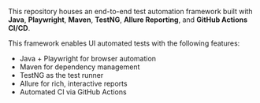 This repository houses an end-to-end test automation framework built with **Java**, **Playwright**, **Maven**, **TestNG**, 
**Allure Reporting**, and **GitHub Actions CI/CD**.

This framework enables UI automated tests with the following features:

- Java + Playwright for browser automation
- Maven for dependency management
- TestNG as the test runner
- Allure for rich, interactive reports
- Automated CI via GitHub Actions